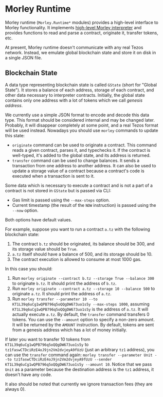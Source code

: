 # Morley Runtime

Morley runtime (`Morley.Runtime*` modules) provides a high-level interface to Morley functionality.
It implements [high-level Morley interpreter](./morleyInterpreter.md#high-level-interpreter) and provides functions to read and parse a contract, originate it, transfer tokens, etc.

At present, Morley runtime doesn't communicate with any real Tezos network.
Instead, we emulate global blockchain state and store it on disk in a single JSON file.

## Blockchain State

A data type representing blockchain state is called `GState` (short for "Global State").
It stores a balance of each address, storage of each contract, and other data necessary to interpreter contracts.
Initially, the global state contains only one address with a lot of tokens which we call _genesis address_.

We currently use a simple JSON format to encode and decode this data type.
This format should be considered internal and may be changed later.
Probably, it will disappear completely at some point, and a real Tezos format will be used instead.
Nowadays you should use `morley` commands to update this state:
* `originate` command can be used to originate a contract.
This command reads a given contract, parses it, and typechecks it.
If the contract is well-typed, it's added to the global state, and its address is returned.
* `transfer` command can be used to change balances.
It sends a transaction from one address to another address.
It can also be used to update a storage value of a contract because a contract's code is executed when a transaction is sent to it.

Some data which is necessary to execute a contract and is not a part of a contract is not stored in `GState` but is passed via CLI:
* Gas limit is passed using the `--max-steps` option.
* Current timestamp (the result of the `NOW` instruction) is passed using the `--now` option.

Both options have default values.

For example, suppose you want to run a contract `a.tz` with the following blockchain state:
1. The contract `b.tz` should be originated, its balance should be 300, and its storage value should be `True`.
2. `a.tz` itself should have a balance of 500, and its storage should be 10.
3. The contract execution is allowed to consume at most 1000 gas.

In this case you should:
1. Run `morley originate --contract b.tz --storage True --balance 300` to originate `b.tz`. It should print the address of `b.tz`.
2. Run `morley originate --contract a.tz --storage 10 --balance 500` to originate `a.tz`. It should print the address of `a.tz`.
3. Run `morley transfer --parameter 10 --to KT1L39q6uCg1wQPB796q5oQQgDW673uo1s5y --max-steps 1000`, assuming `KT1L39q6uCg1wQPB796q5oQQgDW673uo1s5y` is the address of `a.tz`. It will actually execute `a.tz`. By default, the `transfer` command transfers 0 tokens. You can use the `--amount` option to specify a non-zero amount. It will be returned by the `AMOUNT` instruction. By default, tokens are sent from a genesis address which has a lot of money initially.

If later you want to transfer 10 tokens from `KT1L39q6uCg1wQPB796q5oQQgDW673uo1s5y` to `tz1faswCTDciRzE4oJ9jn2Vm2dvjeyA9fUzU` (just an arbitrary `tz1` address), you can use the `transfer` command again: `morley transfer --parameter Unit --to tz1faswCTDciRzE4oJ9jn2Vm2dvjeyA9fUzU --sender KT1L39q6uCg1wQPB796q5oQQgDW673uo1s5y --amount 10`. Notice that we pass `Unit` as a parameter because the destination address is the `tz1` address, it doesn't have any code.

It also should be noted that currently we ignore transaction fees (they are always 0).

